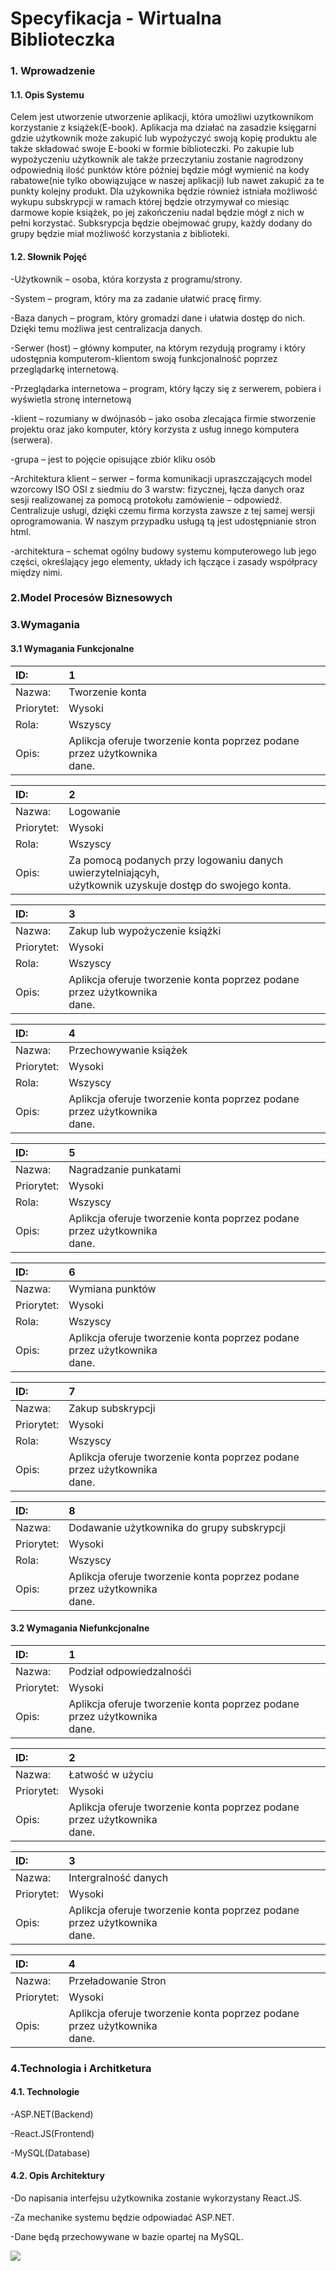 # Specyfikacja - Wirtualna Biblioteczka

### 1. Wprowadzenie

#### 1.1. Opis Systemu
Celem jest utworzenie utworzenie aplikacji, która umożliwi uzytkownikom korzystanie z książek(E-book). Aplikacja ma działać na zasadzie księgarni gdzie użytkownik może zakupić lub wypożyczyć swoją kopię produktu ale także składować swoje E-booki w formie biblioteczki. Po zakupie lub wypożyczeniu użytkownik ale także przeczytaniu zostanie nagrodzony odpowiednią ilość punktów które później będzie mógł wymienić na kody rabatowe(nie tylko obowiązujące w naszej aplikacji) lub nawet zakupić za te punkty kolejny produkt. Dla użykownika będzie również istniała możliwość wykupu subskrypcji w ramach której będzie otrzymywał co miesiąc darmowe kopie książek, po jej zakończeniu nadal będzie mógł z nich w pełni korzystać. Subksrypcja będzie obejmować grupy, każdy dodany do grupy będzie miał możliwość korzystania z biblioteki.

#### 1.2. Słownik Pojęć

-Użytkownik – osoba, która korzysta z programu/strony.

-System – program, który ma za zadanie ułatwić pracę firmy.

-Baza danych – program, który gromadzi dane i ułatwia dostęp do nich. Dzięki temu możliwa jest centralizacja danych.

-Serwer (host) – główny komputer, na którym rezydują programy i który udostępnia komputerom-klientom swoją funkcjonalność poprzez przeglądarkę internetową.

-Przeglądarka internetowa – program, który łączy się z serwerem, pobiera i wyświetla stronę internetową

-klient – rozumiany w dwójnasób – jako osoba zlecająca firmie stworzenie projektu oraz jako komputer, który korzysta z usług innego komputera (serwera).

-grupa – jest to pojęcie opisujące zbiór kliku osób

-Architektura klient – serwer – forma komunikacji upraszczających model wzorcowy ISO OSI z siedmiu do 3 warstw: fizycznej, łącza danych oraz sesji realizowanej za pomocą protokołu zamówienie – odpowiedź.  Centralizuje usługi, dzięki czemu firma korzysta zawsze z tej samej wersji oprogramowania. W naszym przypadku usługą tą jest udostępnianie stron html.

-architektura – schemat ogólny budowy systemu komputerowego lub jego części, określający jego elementy, układy ich łączące i zasady współpracy między nimi.

### 2.Model Procesów Biznesowych

### 3.Wymagania

#### 3.1 Wymagania Funkcjonalne

| ID:        | 1                                                                     |
|:-----------|:----------------------------------------------------------------------|
| Nazwa:     |Tworzenie konta                                                        |
| Priorytet: |Wysoki                                                                 |
| Rola:      |Wszyscy                                                                |
| Opis:      |Aplikcja oferuje tworzenie konta poprzez podane przez użytkownika <br> dane.|

| ID:        | 2                                                                                                           | 
|:-----------|:------------------------------------------------------------------------------------------------------------|
| Nazwa:     |Logowanie                                                                                                    |
| Priorytet: |Wysoki                                                                                                       |
| Rola:      |Wszyscy                                                                                                      |
| Opis:      |Za pomocą podanych przy logowaniu danych uwierzytelniającyh,<br> użytkownik uzyskuje dostęp do swojego konta.|

| ID:        | 3                                                                          |
|:-----------|:---------------------------------------------------------------------------|
| Nazwa:     |Zakup lub wypożyczenie książki                                              |
| Priorytet: |Wysoki                                                                      |
| Rola:      |Wszyscy                                                                     |
| Opis:      |Aplikcja oferuje tworzenie konta poprzez podane przez użytkownika <br> dane.|

| ID:        | 4                                                                          |
|:-----------|:---------------------------------------------------------------------------|
| Nazwa:     |Przechowywanie książek                                                      |
| Priorytet: |Wysoki                                                                      |
| Rola:      |Wszyscy                                                                     |
| Opis:      |Aplikcja oferuje tworzenie konta poprzez podane przez użytkownika <br> dane.|

| ID:        | 5                                                                          |
|:-----------|:---------------------------------------------------------------------------|
| Nazwa:     |Nagradzanie punkatami                                                       |
| Priorytet: |Wysoki                                                                      |
| Rola:      |Wszyscy                                                                     |
| Opis:      |Aplikcja oferuje tworzenie konta poprzez podane przez użytkownika <br> dane.|

| ID:        | 6                                                                          |
|:-----------|:---------------------------------------------------------------------------|
| Nazwa:     |Wymiana punktów                                                             |
| Priorytet: |Wysoki                                                                      |
| Rola:      |Wszyscy                                                                     |
| Opis:      |Aplikcja oferuje tworzenie konta poprzez podane przez użytkownika <br> dane.|

| ID:        | 7                                                                          |
|:-----------|:---------------------------------------------------------------------------|
| Nazwa:     |Zakup subskrypcji                                                           |
| Priorytet: |Wysoki                                                                      |
| Rola:      |Wszyscy                                                                     |
| Opis:      |Aplikcja oferuje tworzenie konta poprzez podane przez użytkownika <br> dane.|

| ID:        | 8                                                                          |
|:-----------|:---------------------------------------------------------------------------|
| Nazwa:     |Dodawanie użytkownika do grupy subskrypcji                                  |
| Priorytet: |Wysoki                                                                      |
| Rola:      |Wszyscy                                                                     |
| Opis:      |Aplikcja oferuje tworzenie konta poprzez podane przez użytkownika <br> dane.|


#### 3.2 Wymagania Niefunkcjonalne

| ID:        | 1                                                                          |
|:-----------|:---------------------------------------------------------------------------|
| Nazwa:     |Podział odpowiedzalnośći                                                    |
| Priorytet: |Wysoki                                                                      |
| Opis:      |Aplikcja oferuje tworzenie konta poprzez podane przez użytkownika <br> dane.|

| ID:        | 2                                                                          |
|:-----------|:---------------------------------------------------------------------------|
| Nazwa:     |Łatwość w użyciu                                                            |
| Priorytet: |Wysoki                                                                      |
| Opis:      |Aplikcja oferuje tworzenie konta poprzez podane przez użytkownika <br> dane.|

| ID:        | 3                                                                          |
|:-----------|:---------------------------------------------------------------------------|
| Nazwa:     |Intergralność danych                                                        |
| Priorytet: |Wysoki                                                                      |
| Opis:      |Aplikcja oferuje tworzenie konta poprzez podane przez użytkownika <br> dane.|

| ID:        | 4                                                                          |
|:-----------|:---------------------------------------------------------------------------|
| Nazwa:     |Przeładowanie Stron                                                         |
| Priorytet: |Wysoki                                                                      |
| Opis:      |Aplikcja oferuje tworzenie konta poprzez podane przez użytkownika <br> dane.|


### 4.Technologia i Architketura

#### 4.1. Technologie
-ASP.NET(Backend)

-React.JS(Frontend)

-MySQL(Database)

#### 4.2. Opis Architektury

-Do napisania interfejsu użytkownika zostanie wykorzystany React.JS.

-Za mechanike systemu będzie odpowiadać ASP.NET.

-Dane będą przechowywane w bazie opartej na MySQL.

<img src="https://user-images.githubusercontent.com/56208135/139539073-5cf6cc5b-cd04-40c7-b59d-4254af0aeada.png">


